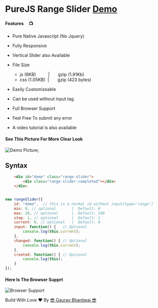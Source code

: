 # PureJS Range Slider [Demo](https://epicofjs.com/project/purejs-range-slider-55/full)


#### Features &nbsp;&nbsp;&nbsp; 📺

- Pure Native Javascript (No Jquery)
- Fully Responsive
- Vertical Slider also Available
- File Size
    - js (6KB) &nbsp;&nbsp;&nbsp;&nbsp;&nbsp;&nbsp;&nbsp;&nbsp;&nbsp;|&nbsp;&nbsp;&nbsp;&nbsp;&nbsp;&nbsp; gzip (1.91Kb)
    - css (1.05KB) &nbsp;|&nbsp;&nbsp;&nbsp;&nbsp;&nbsp;&nbsp; gzip (423 bytes)
    
- Easily Customizeable
- Can be used without input tag
- Full Browser Support
- Feel Free To submit any error
- A video tutorial is also available

#### See This Picture For More Clear Look

![Demo Picture](https://i.imgur.com/y6sAqUQ.png);


## Syntax 

```html
    <div id="demo" class="range-slider">
        <div class="range-slider-completed"></div>
    </div>

```

```js

new rangeSlider({
    id: "demo",  // this is a normal id without input[type='range']
    min: 0, // optional       |  Default: 0
    max: 20, // optional      |  Default: 100
    step: 1, // optional      |  Default: 1
    current: 0, // optional   |  Default: 0
    input: function() {   // Optional
        console.log(this.current);
    },
    changed: function() { // Optional
        console.log(this.current);
    },
    created: function() { // Optional
        console.log(this);
    }
});


```

####  Here Is The Browser Supprt

![Browser Support](https://i.imgur.com/vbpVlZa.jpg)

Build With Love ❤  By [😎 Gaurav Bhardwaj 😎](https://twitter.com/GauravB06316949)

